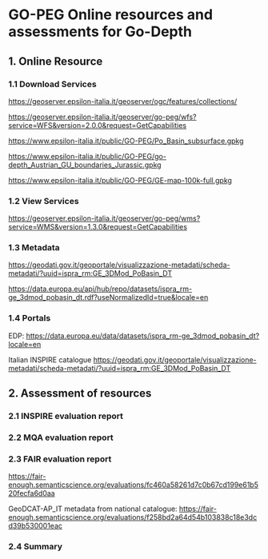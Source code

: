 # GO-PEG Online resources and assessments for Go-Depth

## 1. Online Resource
### 1.1 Download Services
<https://geoserver.epsilon-italia.it/geoserver/ogc/features/collections/>

<https://geoserver.epsilon-italia.it/geoserver/go-peg/wfs?service=WFS&version=2.0.0&request=GetCapabilities>

<https://www.epsilon-italia.it/public/GO-PEG/Po_Basin_subsurface.gpkg>

<https://www.epsilon-italia.it/public/GO-PEG/go-depth_Austrian_GU_boundaries_Jurassic.gpkg>

<https://www.epsilon-italia.it/public/GO-PEG/GE-map-100k-full.gpkg>

### 1.2 View Services
<https://geoserver.epsilon-italia.it/geoserver/go-peg/wms?service=WMS&version=1.3.0&request=GetCapabilities>

### 1.3 Metadata
<https://geodati.gov.it/geoportale/visualizzazione-metadati/scheda-metadati/?uuid=ispra_rm:GE_3DMod_PoBasin_DT>

<https://data.europa.eu/api/hub/repo/datasets/ispra_rm-ge_3dmod_pobasin_dt.rdf?useNormalizedId=true&locale=en>

### 1.4 Portals
EDP:
<https://data.europa.eu/data/datasets/ispra_rm-ge_3dmod_pobasin_dt?locale=en>

Italian INSPIRE catalogue
<https://geodati.gov.it/geoportale/visualizzazione-metadati/scheda-metadati/?uuid=ispra_rm:GE_3DMod_PoBasin_DT>

## 2. Assessment of resources
### 2.1 INSPIRE evaluation report
### 2.2 MQA evaluation report
### 2.3 FAIR evaluation report
<https://fair-enough.semanticscience.org/evaluations/fc460a58261d7c0b67cd199e61b520fecfa6d0aa>

GeoDCAT-AP_IT metadata from national catalogue:
<https://fair-enough.semanticscience.org/evaluations/f258bd2a64d54b103838c18e3dcd39b530001eac>
### 2.4 Summary

